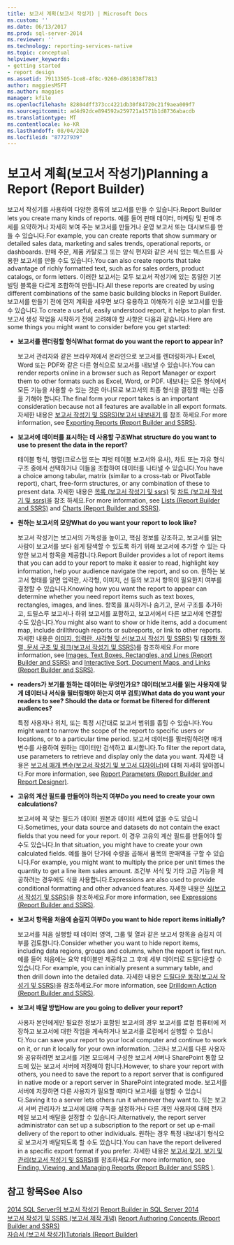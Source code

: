 ```yaml
---
title: 보고서 계획(보고서 작성기) | Microsoft Docs
ms.custom: ''
ms.date: 06/13/2017
ms.prod: sql-server-2014
ms.reviewer: ''
ms.technology: reporting-services-native
ms.topic: conceptual
helpviewer_keywords:
- getting started
- report design
ms.assetid: 79113505-1ce8-4f8c-9260-d861838f7813
author: maggiesMSFT
ms.author: maggies
manager: kfile
ms.openlocfilehash: 82804dff373cc4221db30f84720c21f9aea009f7
ms.sourcegitcommit: ad4d92dce894592a259721a1571b1d8736abacdb
ms.translationtype: MT
ms.contentlocale: ko-KR
ms.lasthandoff: 08/04/2020
ms.locfileid: "87727939"
---
```

# <a name="planning-a-report-report-builder"></a><span data-ttu-id="b5e6f-102">보고서 계획(보고서 작성기)</span><span class="sxs-lookup"><span data-stu-id="b5e6f-102">Planning a Report (Report Builder)</span></span>
  <span data-ttu-id="b5e6f-103">보고서 작성기를 사용하여 다양한 종류의 보고서를 만들 수 있습니다.</span><span class="sxs-lookup"><span data-stu-id="b5e6f-103">Report Builder lets you create many kinds of reports.</span></span> <span data-ttu-id="b5e6f-104">예를 들어 판매 데이터, 마케팅 및 판매 추세를 요약하거나 자세히 보여 주는 보고서를 만들거나 운영 보고서 또는 대시보드를 만들 수 있습니다.</span><span class="sxs-lookup"><span data-stu-id="b5e6f-104">For example, you can create reports that show summary or detailed sales data, marketing and sales trends, operational reports, or dashboards.</span></span> <span data-ttu-id="b5e6f-105">판매 주문, 제품 카탈로그 또는 양식 편지와 같은 서식 있는 텍스트를 사용한 보고서를 만들 수도 있습니다.</span><span class="sxs-lookup"><span data-stu-id="b5e6f-105">You can also create reports that take advantage of richly formatted text, such as for sales orders, product catalogs, or form letters.</span></span> <span data-ttu-id="b5e6f-106">이러한 보고서는 모두 보고서 작성기에 있는 동일한 기본 빌딩 블록을 다르게 조합하여 만듭니다.</span><span class="sxs-lookup"><span data-stu-id="b5e6f-106">All these reports are created by using different combinations of the same basic building blocks in Report Builder.</span></span> <span data-ttu-id="b5e6f-107">보고서를 만들기 전에 먼저 계획을 세우면 보다 유용하고 이해하기 쉬운 보고서를 만들 수 있습니다.</span><span class="sxs-lookup"><span data-stu-id="b5e6f-107">To create a useful, easily understood report, it helps to plan first.</span></span> <span data-ttu-id="b5e6f-108">보고서 생성 작업을 시작하기 전에 고려해야 할 사항은 다음과 같습니다.</span><span class="sxs-lookup"><span data-stu-id="b5e6f-108">Here are some things you might want to consider before you get started:</span></span>  
  
-   <span data-ttu-id="b5e6f-109">**보고서를 렌더링할 형식**</span><span class="sxs-lookup"><span data-stu-id="b5e6f-109">**What format do you want the report to appear in?**</span></span>  
  
     <span data-ttu-id="b5e6f-110">보고서 관리자와 같은 브라우저에서 온라인으로 보고서를 렌더링하거나 Excel, Word 또는 PDF와 같은 다른 형식으로 보고서를 내보낼 수 있습니다.</span><span class="sxs-lookup"><span data-stu-id="b5e6f-110">You can render reports online in a browser such as Report Manager or export them to other formats such as Excel, Word, or PDF.</span></span> <span data-ttu-id="b5e6f-111">내보내는 모든 형식에서 모든 기능을 사용할 수 있는 것은 아니므로 보고서의 최종 형식을 결정할 때는 신중을 기해야 합니다.</span><span class="sxs-lookup"><span data-stu-id="b5e6f-111">The final form your report takes is an important consideration because not all features are available in all export formats.</span></span> <span data-ttu-id="b5e6f-112">자세한 내용은 [보고서 작성기 및 SSRS&#41;&#40;보고서 내보내기 ](../report-builder/export-reports-report-builder-and-ssrs.md)를 참조 하세요.</span><span class="sxs-lookup"><span data-stu-id="b5e6f-112">For more information, see [Exporting Reports &#40;Report Builder and SSRS&#41;](../report-builder/export-reports-report-builder-and-ssrs.md).</span></span>  
  
-   <span data-ttu-id="b5e6f-113">**보고서에 데이터를 표시하는 데 사용할 구조**</span><span class="sxs-lookup"><span data-stu-id="b5e6f-113">**What structure do you want to use to present the data in the report?**</span></span>  
  
     <span data-ttu-id="b5e6f-114">테이블 형식, 행렬(크로스탭 또는 피벗 테이블 보고서와 유사), 차트 또는 자유 형식 구조 중에서 선택하거나 이들을 조합하여 데이터를 나타낼 수 있습니다.</span><span class="sxs-lookup"><span data-stu-id="b5e6f-114">You have a choice among tabular, matrix (similar to a cross-tab or PivotTable report), chart, free-form structures, or any combination of these to present data.</span></span> <span data-ttu-id="b5e6f-115">자세한 내용은 [목록 &#40;보고서 작성기 및 ssrs&#41;](tables-matrices-and-lists-report-builder-and-ssrs.md) 및 [차트 &#40;보고서 작성기 및 ssrs&#41;](charts-report-builder-and-ssrs.md)을 참조 하세요.</span><span class="sxs-lookup"><span data-stu-id="b5e6f-115">For more information, see [Lists &#40;Report Builder and SSRS&#41;](tables-matrices-and-lists-report-builder-and-ssrs.md) and [Charts &#40;Report Builder and SSRS&#41;](charts-report-builder-and-ssrs.md).</span></span>  
  
-   <span data-ttu-id="b5e6f-116">**원하는 보고서의 모양**</span><span class="sxs-lookup"><span data-stu-id="b5e6f-116">**What do you want your report to look like?**</span></span>  
  
     <span data-ttu-id="b5e6f-117">보고서 작성기는 보고서의 가독성을 높이고, 핵심 정보를 강조하고, 보고서를 읽는 사람이 보고서를 보다 쉽게 탐색할 수 있도록 하기 위해 보고서에 추가할 수 있는 다양한 보고서 항목을 제공합니다.</span><span class="sxs-lookup"><span data-stu-id="b5e6f-117">Report Builder provides a lot of report items that you can add to your report to make it easier to read, highlight key information, help your audience navigate the report, and so on.</span></span> <span data-ttu-id="b5e6f-118">원하는 보고서 형태를 알면 입력란, 사각형, 이미지, 선 등의 보고서 항목이 필요한지 여부를 결정할 수 있습니다.</span><span class="sxs-lookup"><span data-stu-id="b5e6f-118">Knowing how you want the report to appear can determine whether you need report items such as text boxes, rectangles, images, and lines.</span></span> <span data-ttu-id="b5e6f-119">항목을 표시하거나 숨기고, 문서 구조를 추가하고, 드릴스루 보고서나 하위 보고서를 포함하고, 보고서에서 다른 보고서에 연결할 수도 있습니다.</span><span class="sxs-lookup"><span data-stu-id="b5e6f-119">You might also want to show or hide items, add a document map, include drillthrough reports or subreports, or link to other reports.</span></span> <span data-ttu-id="b5e6f-120">자세한 내용은 [이미지, 입력란, 사각형 및 선&#40;보고서 작성기 및 SSRS&#41;](rectangles-and-lines-report-builder-and-ssrs.md) 및 [대화형 정렬, 문서 구조 및 링크&#40;보고서 작성기 및 SSRS&#41;](interactive-sort-document-maps-and-links-report-builder-and-ssrs.md)를 참조하세요.</span><span class="sxs-lookup"><span data-stu-id="b5e6f-120">For more information, see [Images, Text Boxes, Rectangles, and Lines &#40;Report Builder and SSRS&#41;](rectangles-and-lines-report-builder-and-ssrs.md) and [Interactive Sort, Document Maps, and Links &#40;Report Builder and SSRS&#41;](interactive-sort-document-maps-and-links-report-builder-and-ssrs.md).</span></span>  
  
-   <span data-ttu-id="b5e6f-121">**readers가 보기를 원하는 데이터는 무엇인가요? 데이터(보고서를 읽는 사용자에 맞게 데이터나 서식을 필터링해야 하는지 여부 검토)**</span><span class="sxs-lookup"><span data-stu-id="b5e6f-121">**What data do you want your readers to see? Should the data or format be filtered for different audiences?**</span></span>  
  
     <span data-ttu-id="b5e6f-122">특정 사용자나 위치, 또는 특정 시간대로 보고서 범위를 좁힐 수 있습니다.</span><span class="sxs-lookup"><span data-stu-id="b5e6f-122">You might want to narrow the scope of the report to specific users or locations, or to a particular time period.</span></span> <span data-ttu-id="b5e6f-123">보고서 데이터를 필터링하려면 매개 변수를 사용하여 원하는 데이터만 검색하고 표시합니다.</span><span class="sxs-lookup"><span data-stu-id="b5e6f-123">To filter the report data, use parameters to retrieve and display only the data you want.</span></span> <span data-ttu-id="b5e6f-124">자세한 내용은 [보고서 매개 변수&#40;보고서 작성기 및 보고서 디자이너&#41;](report-parameters-report-builder-and-report-designer.md)에 대해 자세히 알아봅니다.</span><span class="sxs-lookup"><span data-stu-id="b5e6f-124">For more information, see [Report Parameters &#40;Report Builder and Report Designer&#41;](report-parameters-report-builder-and-report-designer.md).</span></span>  
  
-   <span data-ttu-id="b5e6f-125">**고유의 계산 필드를 만들어야 하는지 여부**</span><span class="sxs-lookup"><span data-stu-id="b5e6f-125">**Do you need to create your own calculations?**</span></span>  
  
     <span data-ttu-id="b5e6f-126">보고서에 꼭 맞는 필드가 데이터 원본과 데이터 세트에 없을 수도 있습니다.</span><span class="sxs-lookup"><span data-stu-id="b5e6f-126">Sometimes, your data source and datasets do not contain the exact fields that you need for your report.</span></span> <span data-ttu-id="b5e6f-127">이 경우 고유의 계산 필드를 만들어야 할 수도 있습니다.</span><span class="sxs-lookup"><span data-stu-id="b5e6f-127">In that situation, you might have to create your own calculated fields.</span></span> <span data-ttu-id="b5e6f-128">예를 들어 단가에 수량을 곱해서 품목의 판매액을 구할 수 있습니다.</span><span class="sxs-lookup"><span data-stu-id="b5e6f-128">For example, you might want to multiply the price per unit times the quantity to get a line item sales amount.</span></span> <span data-ttu-id="b5e6f-129">조건부 서식 및 기타 고급 기능을 제공하려는 경우에도 식을 사용합니다.</span><span class="sxs-lookup"><span data-stu-id="b5e6f-129">Expressions are also used to provide conditional formatting and other advanced features.</span></span> <span data-ttu-id="b5e6f-130">자세한 내용은 [식&#40;보고서 작성기 및 SSRS&#41;](expressions-report-builder-and-ssrs.md)을 참조하세요.</span><span class="sxs-lookup"><span data-stu-id="b5e6f-130">For more information, see [Expressions &#40;Report Builder and SSRS&#41;](expressions-report-builder-and-ssrs.md).</span></span>  
  
-   <span data-ttu-id="b5e6f-131">**보고서 항목을 처음에 숨길지 여부**</span><span class="sxs-lookup"><span data-stu-id="b5e6f-131">**Do you want to hide report items initially?**</span></span>  
  
     <span data-ttu-id="b5e6f-132">보고서를 처음 실행할 때 데이터 영역, 그룹 및 열과 같은 보고서 항목을 숨길지 여부를 검토합니다.</span><span class="sxs-lookup"><span data-stu-id="b5e6f-132">Consider whether you want to hide report items, including data regions, groups and columns, when the report is first run.</span></span> <span data-ttu-id="b5e6f-133">예를 들어 처음에는 요약 테이블만 제공하고 그 후에 세부 데이터로 드릴다운할 수 있습니다.</span><span class="sxs-lookup"><span data-stu-id="b5e6f-133">For example, you can initially present a summary table, and then drill down into the detailed data.</span></span> <span data-ttu-id="b5e6f-134">자세한 내용은 [드릴다운 동작&#40;보고서 작성기 및 SSRS&#41;](drilldown-action-report-builder-and-ssrs.md)을 참조하세요.</span><span class="sxs-lookup"><span data-stu-id="b5e6f-134">For more information, see [Drilldown Action &#40;Report Builder and SSRS&#41;](drilldown-action-report-builder-and-ssrs.md).</span></span>  
  
-   <span data-ttu-id="b5e6f-135">**보고서 배달 방법**</span><span class="sxs-lookup"><span data-stu-id="b5e6f-135">**How are you going to deliver your report?**</span></span>  
  
     <span data-ttu-id="b5e6f-136">사용자 본인에게만 필요한 정보가 포함된 보고서의 경우 보고서를 로컬 컴퓨터에 저장하고 보고서에 대한 작업을 계속하거나 보고서를 로컬에서 실행할 수 있습니다.</span><span class="sxs-lookup"><span data-stu-id="b5e6f-136">You can save your report to your local computer and continue to work on it, or run it locally for your own information.</span></span> <span data-ttu-id="b5e6f-137">그러나 보고서를 다른 사용자와 공유하려면 보고서를 기본 모드에서 구성한 보고서 서버나 SharePoint 통합 모드에 있는 보고서 서버에 저장해야 합니다.</span><span class="sxs-lookup"><span data-stu-id="b5e6f-137">However, to share your report with others, you need to save the report to a report server that is configured in native mode or a report server in SharePoint integrated mode.</span></span> <span data-ttu-id="b5e6f-138">보고서를 서버에 저장하면 다른 사용자가 필요할 때마다 보고서를 실행할 수 있습니다.</span><span class="sxs-lookup"><span data-stu-id="b5e6f-138">Saving it to a server lets others run it whenever they want to.</span></span> <span data-ttu-id="b5e6f-139">또는 보고서 서버 관리자가 보고서에 대해 구독을 설정하거나 다른 개인 사용자에 대해 전자 메일 보고서 배달을 설정할 수 있습니다.</span><span class="sxs-lookup"><span data-stu-id="b5e6f-139">Alternatively, the report server administrator can set up a subscription to the report or set up e-mail delivery of the report to other individuals.</span></span> <span data-ttu-id="b5e6f-140">원하는 경우 특정 내보내기 형식으로 보고서가 배달되도록 할 수도 있습니다.</span><span class="sxs-lookup"><span data-stu-id="b5e6f-140">You can have the report delivered in a specific export format if you prefer.</span></span> <span data-ttu-id="b5e6f-141">자세한 내용은 [보고서 찾기, 보기 및 관리&#40;보고서 작성기 및 SSRS&#41;](../report-builder/finding-viewing-and-managing-reports-report-builder-and-ssrs.md)를 참조하세요.</span><span class="sxs-lookup"><span data-stu-id="b5e6f-141">For more information, see [Finding, Viewing, and Managing Reports &#40;Report Builder and SSRS &#41;](../report-builder/finding-viewing-and-managing-reports-report-builder-and-ssrs.md).</span></span>  
  
## <a name="see-also"></a><span data-ttu-id="b5e6f-142">참고 항목</span><span class="sxs-lookup"><span data-stu-id="b5e6f-142">See Also</span></span>  
 <span data-ttu-id="b5e6f-143">[2014 SQL Server의 보고서 작성기](../report-builder/report-builder-in-sql-server-2016.md) </span><span class="sxs-lookup"><span data-stu-id="b5e6f-143">[Report Builder in SQL Server 2014](../report-builder/report-builder-in-sql-server-2016.md) </span></span>  
 <span data-ttu-id="b5e6f-144">[보고서 작성기 및 SSRS &#40;보고서 제작 개념&#41;](report-authoring-concepts-report-builder-and-ssrs.md) </span><span class="sxs-lookup"><span data-stu-id="b5e6f-144">[Report Authoring Concepts &#40;Report Builder and SSRS&#41;](report-authoring-concepts-report-builder-and-ssrs.md) </span></span>  
 [<span data-ttu-id="b5e6f-145">자습서 &#40;보고서 작성기&#41;</span><span class="sxs-lookup"><span data-stu-id="b5e6f-145">Tutorials &#40;Report Builder&#41;</span></span>](../report-builder-tutorials.md)  
  
  
